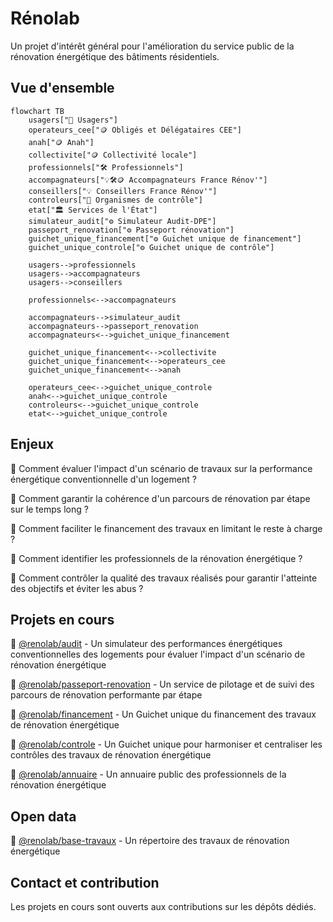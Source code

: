 # Rénolab

Un projet d'intérêt général pour l'amélioration du service public de la rénovation énergétique des bâtiments résidentiels.

## Vue d'ensemble

```mermaid
flowchart TB
    usagers["👋 Usagers"]
    operateurs_cee["🪙 Obligés et Délégataires CEE"]
    anah["🪙 Anah"]
    collectivite["🪙 Collectivité locale"]
    professionnels["🛠️ Professionnels"]
    accompagnateurs["💡🛠️🪙 Accompagnateurs France Rénov'"]
    conseillers["💡 Conseillers France Rénov'"]
    controleurs["🔎 Organismes de contrôle"]
    etat["🏛️ Services de l'État"]
    simulateur_audit["⚙️ Simulateur Audit-DPE"]
    passeport_renovation["⚙️ Passeport rénovation"]
    guichet_unique_financement["⚙️ Guichet unique de financement"]
    guichet_unique_controle["⚙️ Guichet unique de contrôle"]

    usagers-->professionnels
    usagers-->accompagnateurs
    usagers-->conseillers

    professionnels<-->accompagnateurs

    accompagnateurs-->simulateur_audit
    accompagnateurs-->passeport_renovation
    accompagnateurs<-->guichet_unique_financement

    guichet_unique_financement<-->collectivite
    guichet_unique_financement<-->operateurs_cee
    guichet_unique_financement<-->anah

    operateurs_cee<-->guichet_unique_controle
    anah<-->guichet_unique_controle
    controleurs<-->guichet_unique_controle
    etat<-->guichet_unique_controle
```

## Enjeux

🤔 Comment évaluer l'impact d'un scénario de travaux sur la performance énergétique conventionnelle d'un logement ?

🤔 Comment garantir la cohérence d'un parcours de rénovation par étape sur le temps long ?

🤔 Comment faciliter le financement des travaux en limitant le reste à charge ?

🤔 Comment identifier les professionnels de la rénovation énergétique ?

🤔 Comment contrôler la qualité des travaux réalisés pour garantir l'atteinte des objectifs et éviter les abus ?

## Projets en cours

🚀 [@renolab/audit](https://github.com/renolab/audit) - Un simulateur des performances énergétiques conventionnelles des logements pour évaluer l'impact d'un scénario de rénovation énergétique

🚀 [@renolab/passeport-renovation](https://github.com/renolab/passeport-renovation) - Un service de pilotage et de suivi des parcours de rénovation performante par étape

🚀 [@renolab/financement](https://github.com/renolab/financement) - Un Guichet unique du financement des travaux de rénovation énergétique

🚀 [@renolab/controle](https://github.com/renolab/controle) - Un Guichet unique pour harmoniser et centraliser les contrôles des travaux de rénovation énergétique

🚀 [@renolab/annuaire](https://github.com/renolab/annuaire) - Un annuaire public des professionnels de la rénovation énergétique

## Open data

🚀 [@renolab/base-travaux](https://github.com/renolab/base-travaux) - Un répertoire des travaux de rénovation énergétique

## Contact et contribution

Les projets en cours sont ouverts aux contributions sur les dépôts dédiés.

